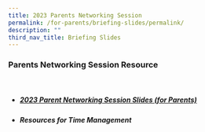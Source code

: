 ```yaml
---
title: 2023 Parents Networking Session
permalink: /for-parents/briefing-slides/permalink/
description: ""
third_nav_title: Briefing Slides
---
```

### Parents Networking Session Resource
<br>

* ##### [2023 Parent Networking Session Slides (for Parents)](/files/2023%20parents%20networking%20session%20(for%20parents).pdf)
* ##### Resources for Time Management